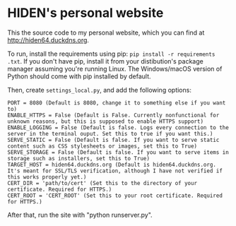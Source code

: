 # HIDEN's personal website
This the source code to my personal website, which you can find at http://hiden64.duckdns.org.

To run, install the requirements using pip: `pip install -r requirements .txt`. If you don't have pip, install it from your distibution's package manager assuming you're running Linux. The Windows/macOS version of Python should come with pip installed by default.

Then, create `settings_local.py`, and add the following options:

```
PORT = 8080 (Default is 8080, change it to something else if you want to)
ENABLE_HTTPS = False (Default is False. Currently nonfunctional for unknown reasons, but this is supposed to enable HTTPS support)
ENABLE_LOGGING = False (Default is false. Logs every connection to the server in the terminal ouput. Set this to true if you want this.)
SERVE_STATIC = False (Default is false. If you want to serve static content such as CSS stylesheets or images, set this to True)
SERVE_STORAGE = False (Default is false. If you want to serve items in storage such as installers, set this to True)
TARGET_HOST = hiden64.duckdns.org (Default is hiden64.duckdns.org. It's meant for SSL/TLS verification, although I have not verified if this works properly yet.)
CERT_DIR = 'path/to/cert' (Set this to the directory of your certificate. Required for HTTPS.)
CERT_ROOT = 'CERT_ROOT' (Set this to your root certificate. Required for HTTPS.)
```

After that, run the site with "python runserver.py".
